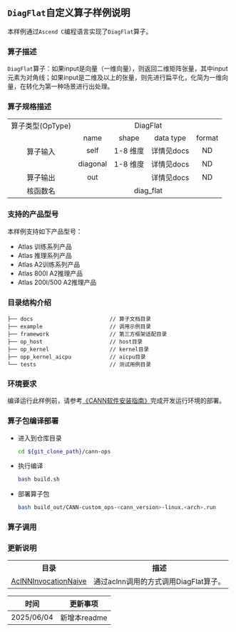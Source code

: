 ## `DiagFlat`自定义算子样例说明 
本样例通过`Ascend C`编程语言实现了`DiagFlat`算子。

### 算子描述
`DiagFlat`算子：如果input是向量（一维向量），则返回二维矩阵张量，其中input元素为对角线；如果input是二维及以上的张量，则先进行扁平化，化简为一维向量，在转化为第一种场景进行出处理。

### 算子规格描述

<table>
<tr><td rowspan="1" align="center">算子类型(OpType)</td><td colspan="4" align="center">DiagFlat</td></tr>
</tr>
<tr><td rowspan="3" align="center">算子输入</td><td align="center">name</td><td align="center">shape</td><td align="center">data type</td><td align="center">format</td></tr>
<tr><td align="center">self</td><td align="center">1-8 维度</td><td align="center">详情见docs</td><td align="center">ND</td></tr>
<tr><td align="center">diagonal</td><td align="center">1-8 维度</td><td align="center">详情见docs</td><td align="center">ND</td></tr>
</tr>
</tr>
<tr><td rowspan="1" align="center">算子输出</td><td align="center">out</td><td align="center"></td><td align="center">详情见docs</td><td align="center">ND</td></tr>
</tr>
<tr><td rowspan="1" align="center">核函数名</td><td colspan="4" align="center">diag_flat</td></tr>
</table>


### 支持的产品型号
本样例支持如下产品型号：
- Atlas 训练系列产品
- Atlas 推理系列产品
- Atlas A2训练系列产品
- Atlas 800I A2推理产品
- Atlas 200I/500 A2推理产品

### 目录结构介绍
```
├── docs                        // 算子文档目录
├── example                     // 调用示例目录
├── framework                   // 第三方框架适配目录
├── op_host                     // host目录
├── op_kernel                   // kernel目录
├── opp_kernel_aicpu            // aicpu目录
└── tests                       // 测试用例目录
```

### 环境要求
编译运行此样例前，请参考[《CANN软件安装指南》](https://hiascend.com/document/redirect/CannCommunityInstSoftware)完成开发运行环境的部署。

### 算子包编译部署
  - 进入到仓库目录

    ```bash
    cd ${git_clone_path}/cann-ops
    ```

  - 执行编译

    ```bash
    bash build.sh
    ```

  - 部署算子包

    ```bash
    bash build_out/CANN-custom_ops-<cann_version>-linux.<arch>.run
    ```
### 算子调用
<table>
    <th>目录</th><th>描述</th>
    <tr>
        <td><a href="./examples/AclNNInvocationNaive"> AclNNInvocationNaive</td><td>通过aclnn调用的方式调用DiagFlat算子。</td>
    </tr>

### 更新说明
| 时间 | 更新事项 |
|----|------|
| 2025/06/04 | 新增本readme |
